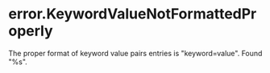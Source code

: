 # error.KeywordValueNotFormattedProperly

The proper format of keyword value pairs entries is "keyword=value". Found "%s".
